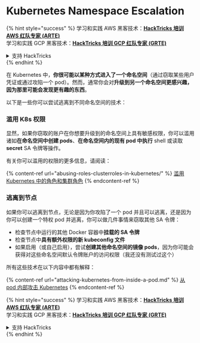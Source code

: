 # Kubernetes Namespace Escalation

{% hint style="success" %}
学习和实践 AWS 黑客技术：<img src="../../.gitbook/assets/image (1) (1) (1) (1).png" alt="" data-size="line">[**HackTricks 培训 AWS 红队专家 (ARTE)**](https://training.hacktricks.xyz/courses/arte)<img src="../../.gitbook/assets/image (1) (1) (1) (1).png" alt="" data-size="line">\
学习和实践 GCP 黑客技术：<img src="../../.gitbook/assets/image (2) (1).png" alt="" data-size="line">[**HackTricks 培训 GCP 红队专家 (GRTE)**<img src="../../.gitbook/assets/image (2) (1).png" alt="" data-size="line">](https://training.hacktricks.xyz/courses/grte)

<details>

<summary>支持 HackTricks</summary>

* 查看 [**订阅计划**](https://github.com/sponsors/carlospolop)!
* **加入** 💬 [**Discord 群组**](https://discord.gg/hRep4RUj7f) 或 [**Telegram 群组**](https://t.me/peass) 或 **关注** 我们的 **Twitter** 🐦 [**@hacktricks\_live**](https://twitter.com/hacktricks_live)**.**
* **通过向** [**HackTricks**](https://github.com/carlospolop/hacktricks) 和 [**HackTricks Cloud**](https://github.com/carlospolop/hacktricks-cloud) GitHub 仓库提交 PR 来分享黑客技巧。

</details>
{% endhint %}

在 Kubernetes 中，**你很可能以某种方式进入了一个命名空间**（通过窃取某些用户凭证或通过攻陷一个 pod）。然而，通常你会对**升级到另一个命名空间更感兴趣，因为那里可能会发现更有趣的东西**。

以下是一些你可以尝试逃离到不同命名空间的技术：

### 滥用 K8s 权限

显然，如果你窃取的账户在你想要升级到的命名空间上具有敏感权限，你可以滥用诸如**在命名空间中创建 pods**、**在命名空间内的现有 pod 中执行** shell 或读取 **secret** SA 令牌等操作。

有关你可以滥用的权限的更多信息，请阅读：

{% content-ref url="abusing-roles-clusterroles-in-kubernetes/" %}
[滥用 Kubernetes 中的角色和集群角色](abusing-roles-clusterroles-in-kubernetes/)
{% endcontent-ref %}

### 逃离到节点

如果你可以逃离到节点，无论是因为你攻陷了一个 pod 并且可以逃离，还是因为你可以创建一个特权 pod 并逃离，你可以做几件事情来窃取其他 SA 令牌：

* 检查节点中运行的其他 Docker 容器中**挂载的 SA 令牌**
* 检查节点中**具有额外权限的新 kubeconfig 文件**
* 如果启用（或自己启用），尝试**创建其他命名空间的镜像 pods**，因为你可能会获得对这些命名空间默认令牌账户的访问权限（我还没有测试过这个）

所有这些技术在以下内容中都有解释：

{% content-ref url="attacking-kubernetes-from-inside-a-pod.md" %}
[从 pod 内部攻击 Kubernetes](attacking-kubernetes-from-inside-a-pod.md)
{% endcontent-ref %}

{% hint style="success" %}
学习和实践 AWS 黑客技术：<img src="../../.gitbook/assets/image (1) (1) (1) (1).png" alt="" data-size="line">[**HackTricks 培训 AWS 红队专家 (ARTE)**](https://training.hacktricks.xyz/courses/arte)<img src="../../.gitbook/assets/image (1) (1) (1) (1).png" alt="" data-size="line">\
学习和实践 GCP 黑客技术：<img src="../../.gitbook/assets/image (2) (1).png" alt="" data-size="line">[**HackTricks 培训 GCP 红队专家 (GRTE)**<img src="../../.gitbook/assets/image (2) (1).png" alt="" data-size="line">](https://training.hacktricks.xyz/courses/grte)

<details>

<summary>支持 HackTricks</summary>

* 查看 [**订阅计划**](https://github.com/sponsors/carlospolop)!
* **加入** 💬 [**Discord 群组**](https://discord.gg/hRep4RUj7f) 或 [**Telegram 群组**](https://t.me/peass) 或 **关注** 我们的 **Twitter** 🐦 [**@hacktricks\_live**](https://twitter.com/hacktricks_live)**.**
* **通过向** [**HackTricks**](https://github.com/carlospolop/hacktricks) 和 [**HackTricks Cloud**](https://github.com/carlospolop/hacktricks-cloud) GitHub 仓库提交 PR 来分享黑客技巧。

</details>
{% endhint %}
